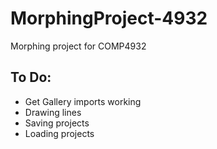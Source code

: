 # MorphingProject-4932
Morphing project for COMP4932

To Do:
------
- Get Gallery imports working
- Drawing lines
- Saving projects
- Loading projects

